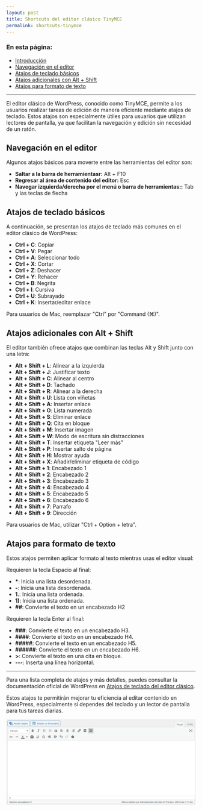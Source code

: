 ```yaml
---
layout: post
title: Shortcuts del editor clásico TinyMCE
permalink: shortcuts-tinymce
---
```


### En esta página:

- [Introducción](#introducción)
- [Navegación en el editor](#navegación-en-el-editor)
- [Atajos de teclado básicos](#atajos-de-teclado-básicos)
- [Atajos adicionales con Alt + Shift](#atajos-adicionales-con-alt--shift)
- [Atajos para formato de texto](#atajos-para-formato-de-texto)

---

El editor clásico de WordPress, conocido como TinyMCE, permite a los usuarios realizar tareas de edición de manera eficiente mediante atajos de teclado. Estos atajos son especialmente útiles para usuarios que utilizan lectores de pantalla, ya que facilitan la navegación y edición sin necesidad de un ratón.

## Navegación en el editor

Algunos atajos básicos para moverte entre las herramientas del editor son:

- **Saltar a la barra de herramientasr:** Alt + F10  
- **Regresar al área de contenido del editor:** Esc  
- **Navegar izquierda/derecha por el menú o barra de herramientas::** Tab y las teclas de flecha  


## Atajos de teclado básicos

A continuación, se presentan los atajos de teclado más comunes en el editor clásico de WordPress:

- **Ctrl + C**: Copiar
- **Ctrl + V**: Pegar
- **Ctrl + A**: Seleccionar todo
- **Ctrl + X**: Cortar
- **Ctrl + Z**: Deshacer
- **Ctrl + Y**: Rehacer
- **Ctrl + B**: Negrita
- **Ctrl + I**: Cursiva
- **Ctrl + U**: Subrayado
- **Ctrl + K**: Insertar/editar enlace

Para usuarios de Mac, reemplazar "Ctrl" por "Command (⌘)".

## Atajos adicionales con Alt + Shift

El editor también ofrece atajos que combinan las teclas Alt y Shift junto con una letra:

- **Alt + Shift + L**: Alinear a la izquierda
- **Alt + Shift + J**: Justificar texto
- **Alt + Shift + C**: Alinear al centro
- **Alt + Shift + D**: Tachado
- **Alt + Shift + R**: Alinear a la derecha
- **Alt + Shift + U**: Lista con viñetas
- **Alt + Shift + A**: Insertar enlace
- **Alt + Shift + O**: Lista numerada
- **Alt + Shift + S**: Eliminar enlace
- **Alt + Shift + Q**: Cita en bloque
- **Alt + Shift + M**: Insertar imagen
- **Alt + Shift + W**: Modo de escritura sin distracciones
- **Alt + Shift + T**: Insertar etiqueta "Leer más"
- **Alt + Shift + P**: Insertar salto de página
- **Alt + Shift + H**: Mostrar ayuda
- **Alt + Shift + X**: Añadir/eliminar etiqueta de código
- **Alt + Shift + 1**: Encabezado 1
- **Alt + Shift + 2**: Encabezado 2
- **Alt + Shift + 3**: Encabezado 3
- **Alt + Shift + 4**: Encabezado 4
- **Alt + Shift + 5**: Encabezado 5
- **Alt + Shift + 6**: Encabezado 6
- **Alt + Shift + 7**: Parrafo
- **Alt + Shift + 9**: Dirección

Para usuarios de Mac, utilizar "Ctrl + Option + letra".

## Atajos para formato de texto

Estos atajos permiten aplicar formato al texto mientras usas el editor visual:

Requieren la tecla Espacio al final:

- **\***: Inicia una lista desordenada.
- **-**: Inicia una lista desordenada.
- **1.**: Inicia una lista ordenada.
- **1)**: Inicia una lista ordenada.
- **##**: Convierte el texto en un encabezado H2 

Requieren la tecla Enter al final:

- **###**: Convierte el texto en un encabezado H3.
- **####**: Convierte el texto en un encabezado H4.
- **#####**: Convierte el texto en un encabezado H5.
- **######**: Convierte el texto en un encabezado H6.
- **>**: Convierte el texto en una cita en bloque.
- **---**: Inserta una línea horizontal.

---

Para una lista completa de atajos y más detalles, puedes consultar la documentación oficial de WordPress en [Atajos de teclado del editor clásico](https://wordpress.org/documentation/article/keyboard-shortcuts-classic-editor/).

Estos atajos te permitirán mejorar tu eficiencia al editar contenido en WordPress, especialmente si dependes del teclado y un lector de pantalla para tus tareas diarias.

![Captura de pantalla del editor de texto TinyMCE.](images/shortcuts-tinymce.png)
